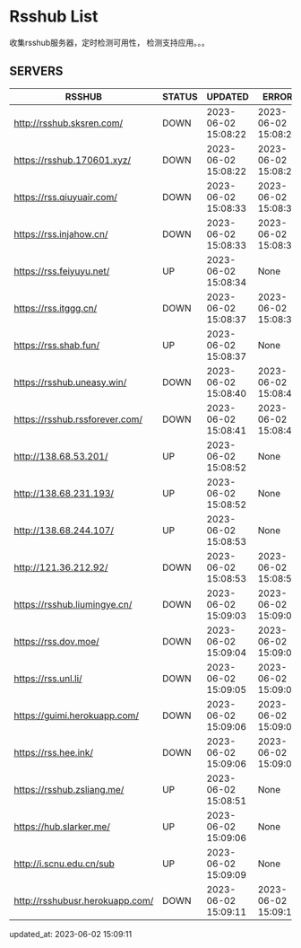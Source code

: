 # Rsshub List

收集rsshub服务器，定时检测可用性， 检测支持应用。。。


## SERVERS

|  RSSHUB   | STATUS  | UPDATED  | ERROR  | TWITTER |  
|  ----  | ----  | ----  | ----  | ---- |  
| http://rsshub.sksren.com/ | DOWN | 2023-06-02 15:08:22 | 2023-06-02 15:08:22 |  
| https://rsshub.170601.xyz/ | DOWN | 2023-06-02 15:08:22 | 2023-06-02 15:08:22 |  
| https://rss.qiuyuair.com/ | DOWN | 2023-06-02 15:08:33 | 2023-06-02 15:08:33 |  
| https://rss.injahow.cn/ | DOWN | 2023-06-02 15:08:33 | 2023-06-02 15:08:33 |  
| https://rss.feiyuyu.net/ | UP | 2023-06-02 15:08:34 | None |OK|  
| https://rss.itggg.cn/ | DOWN | 2023-06-02 15:08:37 | 2023-06-02 15:08:37 |  
| https://rss.shab.fun/ | UP | 2023-06-02 15:08:37 | None |OK|  
| https://rsshub.uneasy.win/ | DOWN | 2023-06-02 15:08:40 | 2023-06-02 15:08:40 |  
| https://rsshub.rssforever.com/ | DOWN | 2023-06-02 15:08:41 | 2023-06-02 15:08:41 |  
| http://138.68.53.201/ | UP | 2023-06-02 15:08:52 | None ||  
| http://138.68.231.193/ | UP | 2023-06-02 15:08:52 | None ||  
| http://138.68.244.107/ | UP | 2023-06-02 15:08:53 | None ||  
| http://121.36.212.92/ | DOWN | 2023-06-02 15:08:53 | 2023-06-02 15:08:53 |  
| https://rsshub.liumingye.cn/ | DOWN | 2023-06-02 15:09:03 | 2023-06-02 15:09:03 |  
| https://rss.dov.moe/ | DOWN | 2023-06-02 15:09:04 | 2023-06-02 15:09:04 |  
| https://rss.unl.li/ | DOWN | 2023-06-02 15:09:05 | 2023-06-02 15:09:05 |  
| https://guimi.herokuapp.com/ | DOWN | 2023-06-02 15:09:06 | 2023-06-02 15:09:06 |  
| https://rss.hee.ink/ | DOWN | 2023-06-02 15:09:06 | 2023-06-02 15:09:06 |  
| https://rsshub.zsliang.me/ | UP | 2023-06-02 15:08:51 | None |OK|  
| https://hub.slarker.me/ | UP | 2023-06-02 15:09:06 | None |OK|  
| http://i.scnu.edu.cn/sub | UP | 2023-06-02 15:09:09 | None ||  
| http://rsshubusr.herokuapp.com/ | DOWN | 2023-06-02 15:09:11 | 2023-06-02 15:09:11 |  
  

updated_at: 2023-06-02 15:09:11  
